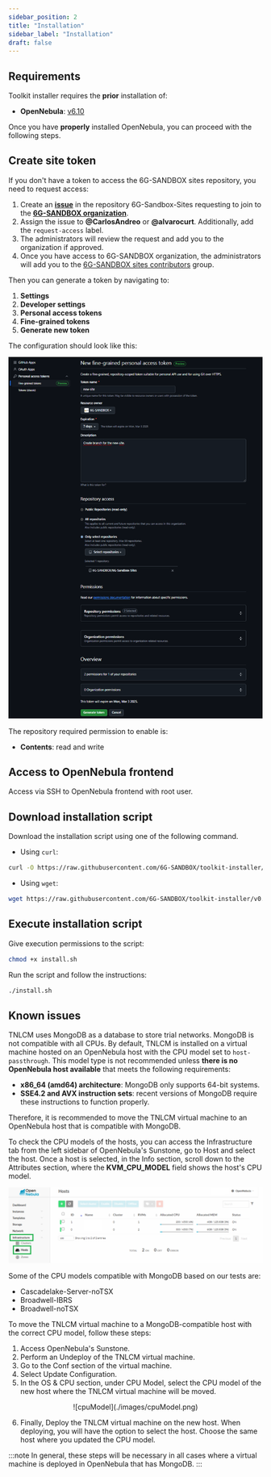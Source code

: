 ```yaml
---
sidebar_position: 2
title: "Installation"
sidebar_label: "Installation"
draft: false
---
```


## Requirements

Toolkit installer requires the **prior** installation of:

- **OpenNebula**: [v6.10](https://docs.opennebula.io/6.10/installation_and_configuration/index.html)

Once you have **properly** installed OpenNebula, you can proceed with the following steps.

## Create site token

If you don't have a token to access the 6G-SANDBOX sites repository, you need to request access:

1. Create an [**issue**](https://github.com/6G-SANDBOX/6G-Sandbox-Sites/issues/new?q=is%3Aissue&template=access_request.md) in the repository 6G-Sandbox-Sites requesting to join to the [**6G-SANDBOX organization**](https://github.com/6G-SANDBOX).
2. Assign the issue to **@CarlosAndreo** or **@alvarocurt**. Additionally, add the `request-access` label.
3. The administrators will review the request and add you to the organization if approved.
4. Once you have access to 6G-SANDBOX organization, the administrators will add you to the [6G-SANDBOX sites contributors](https://github.com/orgs/6G-SANDBOX/teams/6gsandbox-sites-contributors) group.

Then you can generate a token by navigating to:

1. **Settings**
2. **Developer settings**
3. **Personal access tokens**
4. **Fine-grained tokens**
5. **Generate new token**

The configuration should look like this:

![fineGrainedToken](./images/fineGrainedToken.png)

The repository required permission to enable is:

- **Contents**: read and write

## Access to OpenNebula frontend

Access via SSH to OpenNebula frontend with root user.

## Download installation script

Download the installation script using one of the following command.

- Using `curl`:

```bash
curl -O https://raw.githubusercontent.com/6G-SANDBOX/toolkit-installer/v0.4.0/scripts/install.sh
```

- Using `wget`:

```bash
wget https://raw.githubusercontent.com/6G-SANDBOX/toolkit-installer/v0.4.0/scripts/install.sh
```

## Execute installation script

Give execution permissions to the script:

```bash
chmod +x install.sh
```

Run the script and follow the instructions:

```bash
./install.sh
```

## Known issues

TNLCM uses MongoDB as a database to store trial networks. MongoDB is not compatible with all CPUs. By default, TNLCM is installed on a virtual machine hosted on an OpenNebula host with the CPU model set to `host-passthrough`. This model type is not recommended unless **there is no OpenNebula host available** that meets the following requirements:

- **x86_64 (amd64) architecture**: MongoDB only supports 64-bit systems.
- **SSE4.2 and AVX instruction sets**: recent versions of MongoDB require these instructions to function properly.

Therefore, it is recommended to move the TNLCM virtual machine to an OpenNebula host that is compatible with MongoDB.

To check the CPU models of the hosts, you can access the Infrastructure tab from the left sidebar of OpenNebula's Sunstone, go to Host and select the host. Once a host is selected, in the Info section, scroll down to the Attributes section, where the **KVM_CPU_MODEL** field shows the host's CPU model.

![host](./images/host.png)

Some of the CPU models compatible with MongoDB based on our tests are:

- Cascadelake-Server-noTSX
- Broadwell-IBRS
- Broadwell-noTSX

To move the TNLCM virtual machine to a MongoDB-compatible host with the correct CPU model, follow these steps:

1. Access OpenNebula's Sunstone.
2. Perform an Undeploy of the TNLCM virtual machine.
3. Go to the Conf section of the virtual machine.
4. Select Update Configuration.
5. In the OS & CPU section, under CPU Model, select the CPU model of the new host where the TNLCM virtual machine will be moved.

<p align="center">
    ![cpuModel](./images/cpuModel.png)
</p>

6. Finally, Deploy the TNLCM virtual machine on the new host. When deploying, you will have the option to select the host. Choose the same host where you updated the CPU model.

:::note
In general, these steps will be necessary in all cases where a virtual machine is deployed in OpenNebula that has MongoDB.
:::
